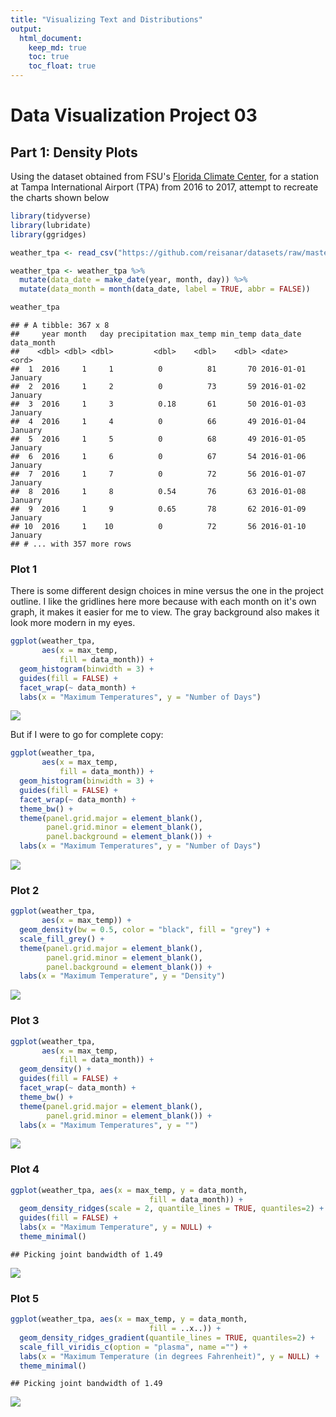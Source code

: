 ```yaml
---
title: "Visualizing Text and Distributions"
output: 
  html_document:
    keep_md: true
    toc: true
    toc_float: true
---
```


# Data Visualization Project 03

## Part 1: Density Plots

Using the dataset obtained from FSU's [Florida Climate Center](https://climatecenter.fsu.edu/climate-data-access-tools/downloadable-data), for a station at Tampa International Airport (TPA) from 2016 to 2017, attempt to recreate the charts shown below


```r
library(tidyverse)
library(lubridate)
library(ggridges)

weather_tpa <- read_csv("https://github.com/reisanar/datasets/raw/master/tpa_weather_16_17.csv")

weather_tpa <- weather_tpa %>% 
  mutate(data_date = make_date(year, month, day)) %>% 
  mutate(data_month = month(data_date, label = TRUE, abbr = FALSE))

weather_tpa
```

```
## # A tibble: 367 x 8
##     year month   day precipitation max_temp min_temp data_date  data_month
##    <dbl> <dbl> <dbl>         <dbl>    <dbl>    <dbl> <date>     <ord>     
##  1  2016     1     1          0          81       70 2016-01-01 January   
##  2  2016     1     2          0          73       59 2016-01-02 January   
##  3  2016     1     3          0.18       61       50 2016-01-03 January   
##  4  2016     1     4          0          66       49 2016-01-04 January   
##  5  2016     1     5          0          68       49 2016-01-05 January   
##  6  2016     1     6          0          67       54 2016-01-06 January   
##  7  2016     1     7          0          72       56 2016-01-07 January   
##  8  2016     1     8          0.54       76       63 2016-01-08 January   
##  9  2016     1     9          0.65       78       62 2016-01-09 January   
## 10  2016     1    10          0          72       56 2016-01-10 January   
## # ... with 357 more rows
```

### Plot 1

There is some different design choices in mine versus the one in the project outline. I like the gridlines here more because with each month on it's own graph, it makes it easier for me to view. The gray background also makes it look more modern in my eyes. 

```r
ggplot(weather_tpa, 
       aes(x = max_temp,
           fill = data_month)) +
  geom_histogram(binwidth = 3) +
  guides(fill = FALSE) +
  facet_wrap(~ data_month) +
  labs(x = "Maximum Temperatures", y = "Number of Days")
```

![](MNibert_Project_3_files/figure-html/unnamed-chunk-2-1.png)<!-- -->


But if I were to go for complete copy:


```r
ggplot(weather_tpa, 
       aes(x = max_temp,
           fill = data_month)) +
  geom_histogram(binwidth = 3) +
  guides(fill = FALSE) +
  facet_wrap(~ data_month) +
  theme_bw() +
  theme(panel.grid.major = element_blank(), 
        panel.grid.minor = element_blank(),
        panel.background = element_blank()) +
  labs(x = "Maximum Temperatures", y = "Number of Days")
```

![](MNibert_Project_3_files/figure-html/unnamed-chunk-3-1.png)<!-- -->


### Plot 2

```r
ggplot(weather_tpa, 
       aes(x = max_temp)) +
  geom_density(bw = 0.5, color = "black", fill = "grey") +
  scale_fill_grey() +
  theme(panel.grid.major = element_blank(), 
        panel.grid.minor = element_blank(),
        panel.background = element_blank()) +
  labs(x = "Maximum Temperature", y = "Density")
```

![](MNibert_Project_3_files/figure-html/unnamed-chunk-4-1.png)<!-- -->


### Plot 3

```r
ggplot(weather_tpa, 
       aes(x = max_temp,
           fill = data_month)) +
  geom_density() +
  guides(fill = FALSE) +
  facet_wrap(~ data_month) +
  theme_bw() +
  theme(panel.grid.major = element_blank(), 
        panel.grid.minor = element_blank()) +
  labs(x = "Maximum Temperatures", y = "")
```

![](MNibert_Project_3_files/figure-html/unnamed-chunk-5-1.png)<!-- -->


### Plot 4

```r
ggplot(weather_tpa, aes(x = max_temp, y = data_month,
                               fill = data_month)) +
  geom_density_ridges(scale = 2, quantile_lines = TRUE, quantiles=2) +
  guides(fill = FALSE) +
  labs(x = "Maximum Temperature", y = NULL) +
  theme_minimal()
```

```
## Picking joint bandwidth of 1.49
```

![](MNibert_Project_3_files/figure-html/unnamed-chunk-6-1.png)<!-- -->


### Plot 5

```r
ggplot(weather_tpa, aes(x = max_temp, y = data_month,
                               fill = ..x..)) +
  geom_density_ridges_gradient(quantile_lines = TRUE, quantiles=2) +
  scale_fill_viridis_c(option = "plasma", name ="") +
  labs(x = "Maximum Temperature (in degrees Fahrenheit)", y = NULL) +
  theme_minimal()
```

```
## Picking joint bandwidth of 1.49
```

![](MNibert_Project_3_files/figure-html/unnamed-chunk-7-1.png)<!-- -->

